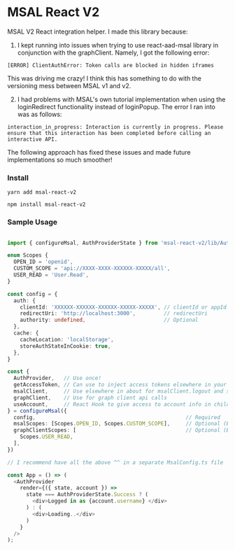 # MSAL React V2

MSAL V2 React integration helper. I made this library because:

1. I kept running into issues when trying to use react-aad-msal library in conjunction with the graphClient. Namely, I got the following error:
```
[ERROR] ClientAuthError: Token calls are blocked in hidden iframes
```
This was driving me crazy! I think this has something to do with the versioning mess between MSAL v1 and v2.

2. I had problems with MSAL's own tutorial implementation when using the loginRedirect functionality instead of loginPopup. The error I ran into was as follows:
```
interaction_in_progress: Interaction is currently in progress. Please ensure that this interaction has been completed before calling an interactive API.
```

The following approach has fixed these issues and made future implementations so much smoother!

### Install

```
yarn add msal-react-v2
```
```
npm install msal-react-v2
```

### Sample Usage

```ts

import { configureMsal, AuthProviderState } from 'msal-react-v2/lib/AuthProvider'

enum Scopes {
  OPEN_ID = 'openid',
  CUSTOM_SCOPE = 'api://XXXX-XXXX-XXXXXX-XXXXX/all',
  USER_READ = 'User.Read',
}

const config = {
  auth: {
    clientId: 'XXXXXX-XXXXXX-XXXXXX-XXXXX-XXXXX', // clientId or appId
    redirectUri: 'http://localhost:3000',         // redirectUri
    authority: undefined,                         // Optional
  },
  cache: {
    cacheLocation: 'localStorage',
    storeAuthStateInCookie: true,
  },
}

const {
  AuthProvider,   // Use once!
  getAccessToken, // Can use to inject access tokens elsewhere in your app
  msalClient,     // Use elsewhere in about for msalClient.logout and such
  graphClient,    // Use for graph client api calls
  useAccount,     // React Hook to give access to account info in child components
} = configureMsal({
  config,                                                // Required
  msalScopes: [Scopes.OPEN_ID, Scopes.CUSTOM_SCOPE],     // Optional (But Recommended)
  graphClientScopes: [                                   // Optional (But Recommended
    Scopes.USER_READ,
  ],
})

// I recommend have all the above ^^ in a separate MsalConfig.ts file

const App = () => (
  <AuthProvider
    render={({ state, account }) =>
      state === AuthProviderState.Success ? (
        <div>Logged in as {account.username} </div>
      ) : (
        <div>Loading..</div>
      )
    }
  />
);

```
